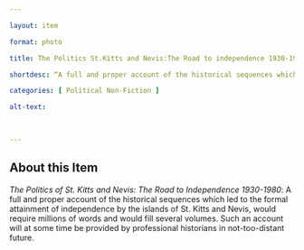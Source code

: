 ```yaml
--- 

layout: item 

format: photo 

title: The Politics St.Kitts and Nevis:The Road to independence 1930-1980.

shortdesc: “A full and proper account of the historical sequences which led to the formal attainment of independence by the islands of St. Kitts and Nevis, would require millions of words and would fill several volumes.” 

categories: [ Political Non-Fiction ] 

alt-text:  

 

--- 
```


## About this Item 

_The Politics of St. Kitts and Nevis: The Road to Independence 1930-1980_: A full and proper account of the historical sequences which led to the formal attainment of independence by the islands of St. Kitts and Nevis, would require millions of words and would fill several volumes. Such an account will at some time be provided by professional historians in not-too-distant future.

